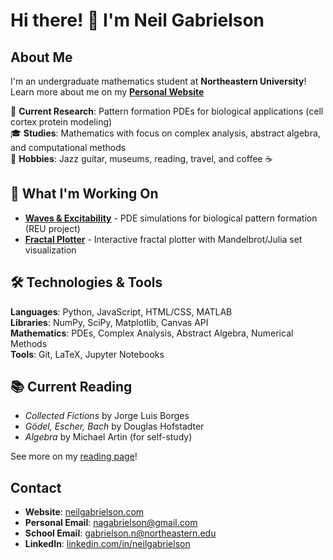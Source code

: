 # Hi there! 👋 I'm Neil Gabrielson

## About Me
I'm an undergraduate mathematics student at **Northeastern University**! Learn more about me on my **[Personal Website](https://neilgabrielson.com)**

🔬 **Current Research**: Pattern formation PDEs for biological applications (cell cortex protein modeling)  
🎓 **Studies**: Mathematics with focus on complex analysis, abstract algebra, and computational methods  
🎸 **Hobbies**: Jazz guitar, museums, reading, travel, and coffee ☕  

## 🔭 What I'm Working On

- **[Waves & Excitability](https://github.com/CoposGroup/WavesExcitability)** - PDE simulations for biological pattern formation (REU project)
- **[Fractal Plotter](https://github.com/neilgabrielson/fractals)** - Interactive fractal plotter with Mandelbrot/Julia set visualization

## 🛠️ Technologies & Tools

**Languages**: Python, JavaScript, HTML/CSS, MATLAB  
**Libraries**: NumPy, SciPy, Matplotlib, Canvas API  
**Mathematics**: PDEs, Complex Analysis, Abstract Algebra, Numerical Methods  
**Tools**: Git, LaTeX, Jupyter Notebooks

## 📚 Current Reading

- *Collected Fictions* by Jorge Luis Borges
- *Gödel, Escher, Bach* by Douglas Hofstadter
- *Algebra* by Michael Artin (for self-study)

See more on my [reading page](https://neilgabrielson.com/books.html)!

## Contact

- **Website**: [neilgabrielson.com](https://neilgabrielson.com)
- **Personal Email**: nagabrielson@gmail.com
- **School Email**: gabrielson.n@northeastern.edu
- **LinkedIn**: [linkedin.com/in/neilgabrielson](https://linkedin.com/in/neilgabrielson)
